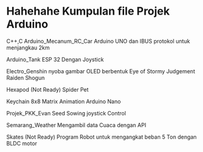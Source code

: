 # Hahehahe Kumpulan file Projek Arduino
C++,C
Arduino_Mecanum_RC_Car
Arduino UNO dan IBUS protokol untuk menjangkau 2km

Arduino_Tank
ESP 32 Dengan Joystick

Electro_Genshin
nyoba gambar OLED berbentuk Eye of Stormy Judgement Raiden Shogun

Hexapod (Not Ready)
Spider Pet

Keychain
8x8 Matrix Animation Arduino Nano

Projek_PKK_Evan
Seed Sowing joystick Control 

Semarang_Weather
Mengambil data Cuaca dengan API

Skates (Not Ready)
Program Robot untuk mengangkat beban 5 Ton dengan BLDC motor  
